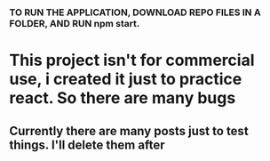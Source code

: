 ### TO RUN THE APPLICATION, DOWNLOAD REPO FILES IN A FOLDER, AND RUN npm start.
# This project isn't for commercial use, i created it just to practice react. So there are many bugs
## Currently there are many posts just to test things. I'll delete them after
